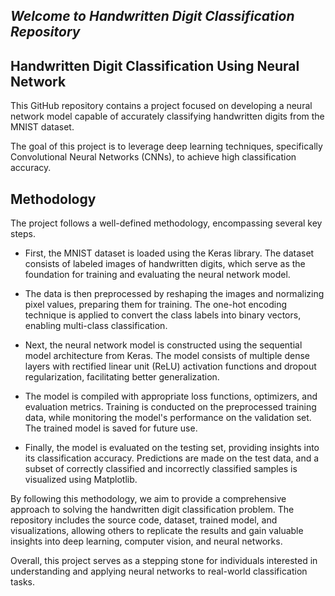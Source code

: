 ## *Welcome to Handwritten Digit Classification Repository*

## **Handwritten Digit Classification Using Neural Network**

This GitHub repository contains a project focused on developing a neural network model capable of accurately classifying handwritten digits from the MNIST dataset. 

The goal of this project is to leverage deep learning techniques, specifically Convolutional Neural Networks (CNNs), to achieve high classification accuracy.

## Methodology
The project follows a well-defined methodology, encompassing several key steps.  

- First, the MNIST dataset is loaded using the Keras library. The dataset consists of labeled images of handwritten digits, which serve as the foundation for training and evaluating the neural network model.

- The data is then preprocessed by reshaping the images and normalizing pixel values, preparing them for training. The one-hot encoding technique is applied to convert the class labels into binary vectors, enabling multi-class classification.

- Next, the neural network model is constructed using the sequential model architecture from Keras. The model consists of multiple dense layers with rectified linear unit (ReLU) activation functions and dropout regularization, facilitating better generalization.

- The model is compiled with appropriate loss functions, optimizers, and evaluation metrics. Training is conducted on the preprocessed training data, while monitoring the model's performance on the validation set. The trained model is saved for future use.

- Finally, the model is evaluated on the testing set, providing insights into its classification accuracy. Predictions are made on the test data, and a subset of correctly classified and incorrectly classified samples is visualized using Matplotlib.

By following this methodology, we aim to provide a comprehensive approach to solving the handwritten digit classification problem. The repository includes the source code, dataset, trained model, and visualizations, allowing others to replicate the results and gain valuable insights into deep learning, computer vision, and neural networks.

Overall, this project serves as a stepping stone for individuals interested in understanding and applying neural networks to real-world classification tasks.
